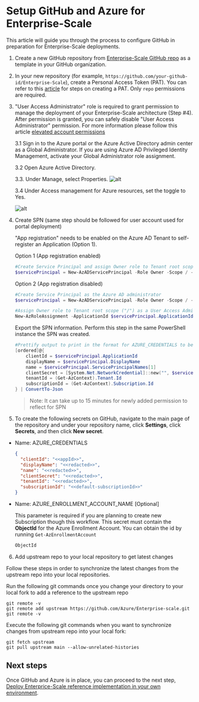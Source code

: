 # Setup GitHub and Azure for Enterprise-Scale

This article will guide you through the process to configure GitHub in preparation for Enterprise-Scale deployments.

1. Create a new GitHub repository from [Enterprise-Scale GitHub repo](https://github.com/Azure/Enterprise-Scale) as a template in your GitHub organization.

2. In your new repository (for example, `https://github.com/your-github-id/Enterprise-Scale`), create a Personal Access Token (PAT). You can refer to this [article](https://help.github.com/en/github/authenticating-to-github/creating-a-personal-access-token-for-the-command-line) for steps on creating a PAT. Only `repo` permissions are required.

3. "User Access Administrator" role is required to grant permission to manage the deployment of your Enterprise-Scale architecture (Step #4). After permission is granted, you can safely disable "User Access Administrator" permission. For more information please follow this article [elevated account permissions](https://docs.microsoft.com/en-us/azure/role-based-access-control/elevate-access-global-admin)

    3.1 Sign in to the Azure portal or the Azure Active Directory admin center as a Global Administrator. If you are using Azure AD Privileged Identity Management, activate your Global Administrator role assignment.

    3.2 Open Azure Active Directory.

    3.3. Under Manage, select Properties.
    ![alt](https://docs.microsoft.com/en-us/azure/role-based-access-control/media/elevate-access-global-admin/azure-active-directory-properties.png)

    3.4 Under Access management for Azure resources, set the toggle to Yes.

    ![alt](https://docs.microsoft.com/en-us/azure/role-based-access-control/media/elevate-access-global-admin/aad-properties-global-admin-setting.png)

4. Create SPN (same step should be followed for user account used for portal deployment)

     "App registration" needs to be enabled on the Azure AD Tenant to self-register an Application (Option 1).

    Option 1 (App registration enabled)

    ```powershell
    #Create Service Principal and assign Owner role to Tenant root scope ("/")
    $servicePrincipal = New-AzADServicePrincipal -Role Owner -Scope / -DisplayName AzOps
    ```

    Option 2 (App registration disabled)

    ```powershell
    #Create Service Principal as the Azure AD administrator
    $servicePrincipal = New-AzADServicePrincipal -Role Owner -Scope / -DisplayName AzOps -SkipAssignment

    #Assign Owner role to Tenant root scope ("/") as a User Access Administrator
    New-AzRoleAssignment -ApplicationId $servicePrincipal.ApplicationId -RoleDefinitionName Owner -Scope /
    ```

    Export the SPN information. Perform this step in the same PowerShell instance the SPN was created.

    ```powershell
    #Prettify output to print in the format for AZURE_CREDENTIALS to be able to copy in next step.
    [ordered]@{
        clientId = $servicePrincipal.ApplicationId
        displayName = $servicePrincipal.DisplayName
        name = $servicePrincipal.ServicePrincipalNames[1]
        clientSecret = [System.Net.NetworkCredential]::new("", $servicePrincipal.Secret).Password
        tenantId = (Get-AzContext).Tenant.Id
        subscriptionId = (Get-AzContext).Subscription.Id
    } | ConvertTo-Json
    ```

    > Note: It can take up to 15 minutes for newly added permission to reflect for SPN

5. To create the following secrets on GitHub, navigate to the main page of the repository and under your repository name, click **Settings**, click **Secrets**, and then click **New secret**.

* Name: AZURE_CREDENTIALS

    ```json
    {
      "clientId": "<<appId>>",
      "displayName": "<<redacted>>",
      "name": "<<redacted>>",
      "clientSecret": "<<redacted>>",
      "tenantId": "<<redacted>>",
      "subscriptionId": "<<default-subscriptionId>>"
    }
    ```

* Name: AZURE_ENROLLMENT_ACCOUNT_NAME [Optional]

    This parameter is required if you are planning to create new Subscription though this workflow. This secret must contain the **ObjectId** for the Azure Enrollment Account. You can obtain the id by running ```Get-AzEnrollmentAccount```

    ```bash
    ObjectId
    ```

6. Add upstream repo to your local repository to get latest changes

Follow these steps in order to synchronize the latest changes from the upstream repo into your local repositories.

Run the following git commands once you change your directory to your local fork to add a reference to the upstream repo

```shell
git remote -v
git remote add upstream https://github.com/Azure/Enterprise-scale.git
git remote -v
```

Execute the following git commands when you want to synchronize changes from upstream repo into your local fork:

```shell
git fetch upstream
git pull upstream main --allow-unrelated-histories
```

## Next steps

Once GitHub and Azure is in place, you can proceed to the next step, [Deploy Enterprice-Scale reference implementation in your own environment](./configure-own-environment.md).